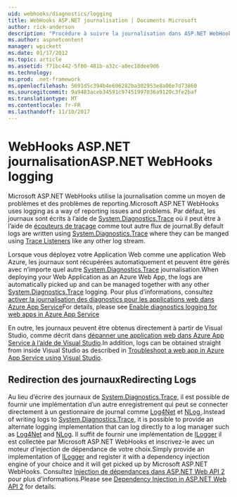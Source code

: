 ```yaml
---
uid: webhooks/diagnostics/logging
title: WebHooks ASP.NET journalisation | Documents Microsoft
author: rick-anderson
description: "Procédure à suivre la journalisation dans ASP.NET WebHooks."
ms.author: aspnetcontent
manager: wpickett
ms.date: 01/17/2012
ms.topic: article
ms.assetid: f71bc442-5f80-481b-a32c-a0ec18dee9d6
ms.technology: 
ms.prod: .net-framework
ms.openlocfilehash: 5691d5c394b4e606282ba302953e8a06e7d73860
ms.sourcegitcommit: 9a9483aceb34591c97451997036a9120c3fe2baf
ms.translationtype: MT
ms.contentlocale: fr-FR
ms.lasthandoff: 11/10/2017
---
```

# <a name="aspnet-webhooks-logging"></a><span data-ttu-id="f8a1d-103">WebHooks ASP.NET journalisation</span><span class="sxs-lookup"><span data-stu-id="f8a1d-103">ASP.NET WebHooks logging</span></span>

<span data-ttu-id="f8a1d-104">Microsoft ASP.NET WebHooks utilise la journalisation comme un moyen de problèmes et des problèmes de reporting.</span><span class="sxs-lookup"><span data-stu-id="f8a1d-104">Microsoft ASP.NET WebHooks uses logging as a way of reporting issues and problems.</span></span> <span data-ttu-id="f8a1d-105">Par défaut, les journaux sont écrits à l’aide de [System.Diagnostics.Trace](https://msdn.microsoft.com/en-us/library/system.diagnostics.trace) où il peut être à l’aide de [écouteurs de traçage](https://msdn.microsoft.com/en-us/library/system.diagnostics.tracelistener.aspx) comme tout autre flux de journal.</span><span class="sxs-lookup"><span data-stu-id="f8a1d-105">By default logs are written using [System.Diagnostics.Trace](https://msdn.microsoft.com/en-us/library/system.diagnostics.trace) where they can be manged using [Trace Listeners](https://msdn.microsoft.com/en-us/library/system.diagnostics.tracelistener.aspx) like any other log stream.</span></span>

<span data-ttu-id="f8a1d-106">Lorsque vous déployez votre Application Web comme une application Web Azure, les journaux sont récupérées automatiquement et peuvent être gérés avec n’importe quel autre [System.Diagnostics.Trace](https://msdn.microsoft.com/en-us/library/system.diagnostics.trace) journalisation.</span><span class="sxs-lookup"><span data-stu-id="f8a1d-106">When deploying your Web Application as an Azure Web App, the logs are automatically picked up and can be managed together with any other [System.Diagnostics.Trace](https://msdn.microsoft.com/en-us/library/system.diagnostics.trace) logging.</span></span> <span data-ttu-id="f8a1d-107">Pour plus d’informations, consultez [activer la journalisation des diagnostics pour les applications web dans Azure App Service](https://azure.microsoft.com/en-us/documentation/articles/web-sites-enable-diagnostic-log/)</span><span class="sxs-lookup"><span data-stu-id="f8a1d-107">For details, please see [Enable diagnostics logging for web apps in Azure App Service](https://azure.microsoft.com/en-us/documentation/articles/web-sites-enable-diagnostic-log/)</span></span>

<span data-ttu-id="f8a1d-108">En outre, les journaux peuvent être obtenus directement à partir de Visual Studio, comme décrit dans [dépanner une application web dans Azure App Service à l’aide de Visual Studio](https://azure.microsoft.com/en-us/documentation/articles/web-sites-dotnet-troubleshoot-visual-studio/#webserverlogs).</span><span class="sxs-lookup"><span data-stu-id="f8a1d-108">In addition, logs can be obtained straight from inside Visual Studio as described in [Troubleshoot a web app in Azure App Service using Visual Studio](https://azure.microsoft.com/en-us/documentation/articles/web-sites-dotnet-troubleshoot-visual-studio/#webserverlogs).</span></span>

## <a name="redirecting-logs"></a><span data-ttu-id="f8a1d-109">Redirection des journaux</span><span class="sxs-lookup"><span data-stu-id="f8a1d-109">Redirecting Logs</span></span>

<span data-ttu-id="f8a1d-110">Au lieu d’écrire des journaux de [System.Diagnostics.Trace](https://msdn.microsoft.com/en-us/library/system.diagnostics.trace), il est possible de fournir une implémentation d’un autre enregistrement qui peut se connecter directement à un gestionnaire de journal comme [Log4Net](http://logging.apache.org/log4net/) et [NLog ](http://nlog-project.org/).</span><span class="sxs-lookup"><span data-stu-id="f8a1d-110">Instead of writing logs to [System.Diagnostics.Trace](https://msdn.microsoft.com/en-us/library/system.diagnostics.trace), it is possible to provide an alternate logging implementation that can log directly to a log manager such as [Log4Net](http://logging.apache.org/log4net/) and [NLog](http://nlog-project.org/).</span></span> <span data-ttu-id="f8a1d-111">Il suffit de fournir une implémentation de [ILogger](https://github.com/aspnet/WebHooks/blob/master/src/Microsoft.AspNet.WebHooks.Common/Diagnostics/ILogger.cs) il est collectée par Microsoft ASP.NET WebHooks et inscrivez-le avec un moteur d’injection de dépendance de votre choix.</span><span class="sxs-lookup"><span data-stu-id="f8a1d-111">Simply provide an implementation of [ILogger](https://github.com/aspnet/WebHooks/blob/master/src/Microsoft.AspNet.WebHooks.Common/Diagnostics/ILogger.cs) and register it with a dependency injection engine of your choice and it will get picked up by Microsoft ASP.NET WebHooks.</span></span> <span data-ttu-id="f8a1d-112">Consultez [Injection de dépendances dans ASP.NET Web API 2](https://www.asp.net/web-api/overview/advanced/dependency-injection) pour plus d’informations.</span><span class="sxs-lookup"><span data-stu-id="f8a1d-112">Please see [Dependency Injection in ASP.NET Web API 2](https://www.asp.net/web-api/overview/advanced/dependency-injection) for details.</span></span>
